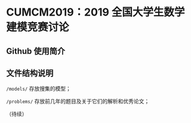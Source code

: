# CUMCM2019：2019 全国大学生数学建模竞赛讨论
## Github 使用简介



## 文件结构说明

`/models/` 存放搜集的模型；

`/problems/` 存放前几年的题目及关于它们的解析和优秀论文；

（待续）


